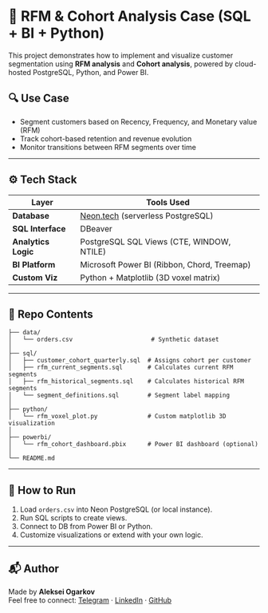 
# 🧠 RFM & Cohort Analysis Case (SQL + BI + Python)

This project demonstrates how to implement and visualize customer segmentation using **RFM analysis** and **Cohort analysis**, powered by cloud-hosted PostgreSQL, Python, and Power BI.

## 🔍 Use Case

- Segment customers based on Recency, Frequency, and Monetary value (RFM)
- Track cohort-based retention and revenue evolution
- Monitor transitions between RFM segments over time

---

## ⚙️ Tech Stack

| Layer               | Tools Used                                       |
|---------------------|--------------------------------------------------|
| **Database**        | [Neon.tech](https://neon.tech) (serverless PostgreSQL) |
| **SQL Interface**   | DBeaver                                          |
| **Analytics Logic** | PostgreSQL SQL Views (CTE, WINDOW, NTILE)       |
| **BI Platform**     | Microsoft Power BI (Ribbon, Chord, Treemap)     |
| **Custom Viz**      | Python + Matplotlib (3D voxel matrix)           |

---

## 📁 Repo Contents

```
├── data/
│   └── orders.csv                      # Synthetic dataset
│
├── sql/
│   ├── customer_cohort_quarterly.sql  # Assigns cohort per customer
│   ├── rfm_current_segments.sql       # Calculates current RFM segments
│   ├── rfm_historical_segments.sql    # Calculates historical RFM segments
│   └── segment_definitions.sql        # Segment label mapping
│
├── python/
│   └── rfm_voxel_plot.py              # Custom matplotlib 3D visualization
│
├── powerbi/
│   └── rfm_cohort_dashboard.pbix      # Power BI dashboard (optional)
│
└── README.md
```

---

## 🚀 How to Run

1. Load `orders.csv` into Neon PostgreSQL (or local instance).
2. Run SQL scripts to create views.
3. Connect to DB from Power BI or Python.
4. Customize visualizations or extend with your own logic.

---

## 📬 Author

Made by **Aleksei Ogarkov**  
Feel free to connect: [Telegram](https://t.me/aleks_comex) · [LinkedIn](https://www.linkedin.com/in/ogarkovalex/) · [GitHub](https://github.com/alexogarkov)
